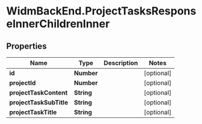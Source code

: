 # WidmBackEnd.ProjectTasksResponseInnerChildrenInner

## Properties

Name | Type | Description | Notes
------------ | ------------- | ------------- | -------------
**id** | **Number** |  | [optional] 
**projectId** | **Number** |  | [optional] 
**projectTaskContent** | **String** |  | [optional] 
**projectTaskSubTitle** | **String** |  | [optional] 
**projectTaskTitle** | **String** |  | [optional] 


